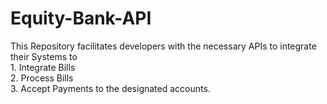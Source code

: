 # Equity-Bank-API
This Repository facilitates developers with the necessary APIs to integrate their Systems to 
<br>1. Integrate Bills 
<br>2. Process Bills 
<br>3. Accept Payments to the designated accounts.
